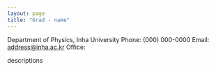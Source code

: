 ```yaml
---
layout: page
title: "Grad - name"
---
```


Department of Physics, Inha University
Phone: (000) 000-0000
Email: address@inha.ac.kr
Office: 

descriptions
